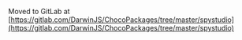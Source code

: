 
Moved to GitLab at [https://gitlab.com/DarwinJS/ChocoPackages/tree/master/spystudio](https://gitlab.com/DarwinJS/ChocoPackages/tree/master/spystudio)